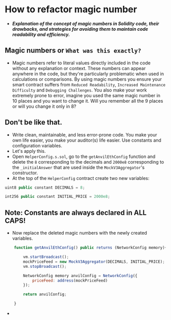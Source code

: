 # How to refactor magic number
- ***Explanation of the concept of magic numbers in Solidity code, their drawbacks, and strategies for avoiding them to maintain code readability and efficiency.***

## Magic numbers or `What was this exactly?`
- Magic numbers refer to literal values directly included in the code without any explanation or context. These numbers can appear anywhere in the code, but they're particularly problematic when used in calculations or comparisons. By using magic numbers you ensure your smart contract suffers from `Reduced Readability`, `Increased Maintenance Difficulty` and `Debugging Challenges`. You also make your work extremely prone to error, imagine you used the same magic number in 10 places and you want to change it. Will you remember all the 9 places or will you change it only in 8?

## Don't be like that.
- Write clean, maintainable, and less error-prone code. You make your own life easier, you make your auditor(s) life easier. Use constants and configuration variables.
- Let's apply this.
- Open `HelperConfig.s.sol`, go to the `getAnvilEthConfig` function and delete the `8` corresponding to the decimals and `2000e8` corresponding to the `_initialAnswer` that are used inside the `MockV3Aggregator`'s constructor.
- At the top of the `HelperConfig` contract create two new variables:
```javascript
uint8 public constant DECIMALS = 8;

int256 public constant INITIAL_PRICE = 2000e8;
```

## Note: Constants are always declared in ALL CAPS!
- Now replace the deleted magic numbers with the newly created variables.
```javascript
    function getAnvilEthConfig() public returns (NetworkConfig memory){

        vm.startBroadcast();
        mockPriceFeed = new MockV3Aggregator(DECIMALS, INITIAL_PRICE);
        vm.stopBroadcast();

        NetworkConfig memory anvilConfig = NetworkConfig({
            priceFeed: address(mockPriceFeed)
        });

        return anvilConfig;

    }
```

- 